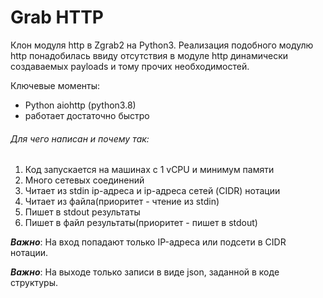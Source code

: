 # Grab HTTP

Клон модуля http в Zgrab2 на Python3. Реализация подобного модулю http понадобилась ввиду
отсутствия в модуле http динамически создаваемых payloads и тому прочих необходимостей.

Ключевые моменты:

- Python aiohttp (python3.8)
- работает достаточно быстро

###### Для чего написан и почему так:
1. Код запускается на машинах с 1 vCPU и минимум памяти
2. Много сетевых соединений
3. Читает из stdin ip-адреса и ip-адреса сетей (CIDR) нотации
4. Читает из файла(приоритет - чтение из stdin)
5. Пишет в stdout результаты
6. Пишет в файл результаты(приоритет - пишет в stdout)


**_Важно_**: На вход попадают только IP-адреса или подсети в CIDR нотации.

**_Важно_**: На выходе только записи в виде json, заданной в коде структуры.
